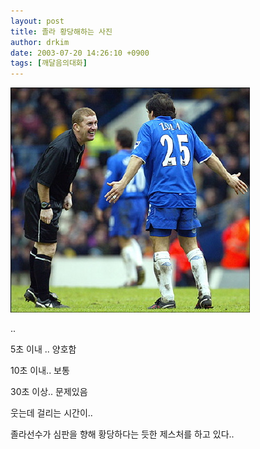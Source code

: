 ```yaml
---
layout: post
title: 졸라 황당해하는 사진
author: drkim
date: 2003-07-20 14:26:10 +0900
tags: [깨달음의대화]
---
```

![](.//files/attach/images/198/312/001/1058678770.jpg)  
  
..
  
5초 이내 .. 양호함
  
10초 이내.. 보통
  
30초 이상.. 문제있음
  

  
웃는데 걸리는 시간이..
  

  

  
졸라선수가 심판을 향해 황당하다는 듯한 제스처를 하고 있다..